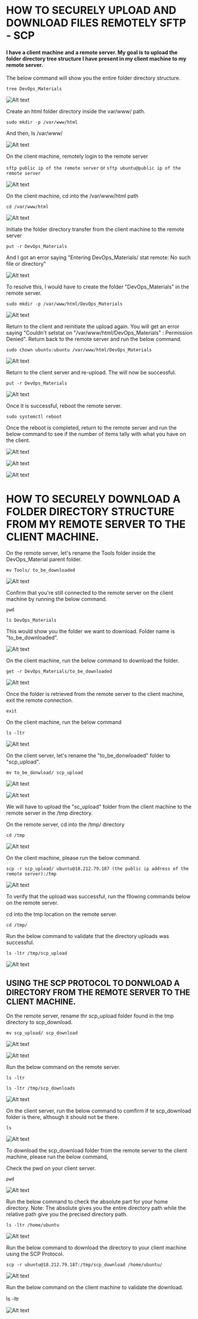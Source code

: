 
# HOW TO SECURELY UPLOAD AND DOWNLOAD FILES REMOTELY SFTP - SCP

#### I have a client machine and a remote server. My goal is to upload the folder directory tree structure I have present in my client machine to my remote server.

The below command will show you the entire folder directory structure. 

`tree DevOps_Materials`

![Alt text](<Images/tree dir structure.PNG>)

Create an html folder directory inside the var/www/ path.

`sudo mkdir -p /var/www/html`

And then, ls /var/www/

![Alt text](<Images/ls into the var and www path.PNG>)

On the client machine, remotely login to the remote server

`sftp public ip of the remote server` or `sftp ubuntu@public ip of the remote server`

![Alt text](<Images/remote connection to the server established.PNG>)

On the client machine, cd into the /var/www/html path

`cd /var/www/html`

![Alt text](<Images/cd into the var, www and html path.PNG>)

Initiate the folder directory transfer from the client machine to the remote server

`put -r DevOps_Materials`

And I got an error saying "Entering DevOps_Materials/ stat remote: No such file or directory"

![Alt text](<Images/put -r error message dir does not exist.PNG>)

To resolve this, I would have to create the folder "DevOps_Materials" in the remote server.

`sudo mkdir -p /var/www/html/DevOps_Materials`

![Alt text](<Images/create the DevOps folder in the remote server.PNG>)

Return to the client and reinitiate the upload again. You will get an error saying "Couldn't setstat on "/var/www/html/DevOps_Materials" : Permission Denied". Return back to the remote server and run the below command.

`sudo chown ubuntu:ubuntu /var/www/html/DevOps_Materials`

![Alt text](<Images/permission denied when uploading.PNG>)

Return to the client server and re-upload. The will now be successful.

`put -r DevOps_Materials`

![Alt text](<Images/upload successful.PNG>)

Once it is successful, reboot the remote server.

`sudo systemctl reboot`

Once the reboot is completed, return to the remote server and run the below command to see if the number of items tally with what you have on the client.

![Alt text](<Images/confirm upload on the remote server.PNG>)

![Alt text](<Images/confirm upload on the remote server 1.PNG>)

![Alt text](<Images/confirm upload on the remote server 2.PNG>)


# HOW TO SECURELY DOWNLOAD A FOLDER DIRECTORY STRUCTURE FROM MY REMOTE SERVER TO THE CLIENT MACHINE.

On the remote server, let's rename the Tools folder inside the DevOps_Material parent folder.

`mv Tools/ to_be_downloaded`

![Alt text](<Images/Tools folder renamed.PNG>)

Confirm that you're still connected to the remote server on the client machine by running the below command.

`pwd` 

`ls DevOps_Materials`

This would show you the folder we want to download. Folder name is "to_be_downloaded".

![Alt text](<Images/confirm still connected to the remote server from the client.PNG>)

On the client machine, run the below command to download the folder.

`get -r DevOps_Materials/to_be_downloaded`

![Alt text](<Images/retrieve downloaded folder.PNG>)

Once the folder is retrieved from the remote server to the client machine, exit the remote connection.

`exit`

On the client machine, run the below command

`ls -ltr`

![Alt text](<Images/confirm folder was downloaded.PNG>)

On the client server, let's rename the "to_be_donwloaded" folder to "scp_upload".

`mv to_be_donwload/ scp_upload`

![Alt text](<Images/rename folder to scp_upload.PNG>)

![Alt text](<Images/rename folder to scp_upload 1.PNG>)

We will have to upload the "sc_upload" folder from the client machine to the remote server in the /tmp directory.

On the remote server, cd into the /tmp/ directory

`cd /tmp`

![Alt text](<Images/cd to the tmp directory.PNG>)

On the client machine, please run the below command.

`scp -r scp_upload/ ubuntu@18.212.79.187 (the public ip address of the remote server):/tmp`

![Alt text](<Images/scp uploaded to the remote server from the client machine..PNG>)

To verify that the upload was successful, run the fllowing commands below on the remote server.

cd into the tmp location on the remote server.

`cd /tmp/`

Run the below command to validate that the directory uploads was successful.

`ls -ltr /tmp/scp_upload`

![Alt text](<Images/scp upload validation on the remote server.PNG>)

## USING THE SCP PROTOCOL TO DONWLOAD A DIRECTORY FROM THE REMOTE SERVER TO THE CLIENT MACHINE. 

On the remote server, rename thr scp_upload folder found in the tmp directory to scp_download.

`mv scp_upload/ scp_download`

![Alt text](<Images/rename scp upload to scp download.PNG>)

![Alt text](<Images/rename scp upload to scp download 1.PNG>)

Run the below command on the remote server.

`ls -ltr`

`ls -ltr /tmp/scp_downloads`

![Alt text](<Images/ls -ltr scp download on the remote server.PNG>)

On the client server, run the below command to comfirm if te scp_download folder is there, although it should not be there.

`ls `

![Alt text](<Images/The scp_download folder is not present in the client machine.PNG>)

To download the scp_download folder from the remote server to the client machine, please run the below command,

Check the pwd on your client server.

`pwd`

![Alt text](<Images/run pwd on the client to check the location..PNG>)

Run the below command to check the absolute part for your home directory. Note: The absolute gives you the entire directory path while the relative path give you the precised directory path. 

`ls -ltr /home/ubuntu`

![Alt text](<Images/check the absolute path using ls -ltr.PNG>)

Run the below command to download the directory to your client machine using the SCP Protocol.

`scp -r ubuntu@18.212.79.187:/tmp/scp_download /home/ubuntu/`

![Alt text](<Images/file download on the client machine using scp protocol.PNG>)

Run the below command on the client machine to validate the download.

ls -ltr

![Alt text](<Images/validate the scp download on the client machine.PNG>)











































































































